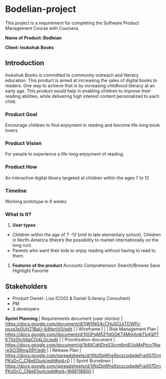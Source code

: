 # Bodelian-project
This project is a requirement for completing the Software Product Management Course with Coursera.

**Name of Product: Bodleian** 

**Client: Inukshuk Books**

## ****Introduction****
Inukshuk Books is committed to community outreach and literacy education. This product is aimed at increasing the sales of digital books to readers. One way to achieve that is by increasing childhood literacy at an early age. This product would help in enabling children to improve their reading abilities, while delivering high interest content personalized to each child.

### **Product Goal**
Encourage children to find enjoyment in reading and become life-long book lovers

### **Product Vision**
For people to experience a life-long enjoyment of reading.

### **Product How**
An interactive digital library targeted at children within the ages 7 to 12 

### **Timeline**
Working prototype in 6 weeks

### **What Is It?**
1. **User types**
- Children within the age of 7 -12 (mid to late elementary school). Children in North-America (there’s the possibility to market internationally on the long run).
- Parents who want their kids to enjoy reading without having to read to them.
  
1. **Features of the product**
Accounts
Comprehension
Search/Browse
Save
Highlight
Favorite

## **Stakeholders**
- Product Owner: Lisa (COO) & Daniel (Literacy Consultant)
- PM
- 3 developers

**Sprint Planning**
| Requirements document 
(user stories) | https://docs.google.com/document/d/1jW5NG4cCHuSCLkTDWPJ-pxza3s0UHZ1BaU-84fqnjV0/edit |
| Wireframe |  |
| Risk Management Plan | https://docs.google.com/document/d/10GPqM52YdGGKT4MmXoIkTb4QP7KT0zDtv56aCDj4LOc/edit |
| Prioritization document | https://docs.google.com/document/d/1k6IjCdtIDrs53icm6mjEUoMsPtco76wrp5Cl3Rmg39Y/edit |
| Release Plan  | https://docs.google.com/spreadsheets/d/1iNzDpWhe9zczcodqdeFra007DrnPKzDcC_CNieE0urk/edit#gid=0 |
| Sprint Burndown | https://docs.google.com/spreadsheets/d/1iNzDpWhe9zczcodqdeFra007DrnPKzDcC_CNieE0urk/edit#gid=1668118600 |
